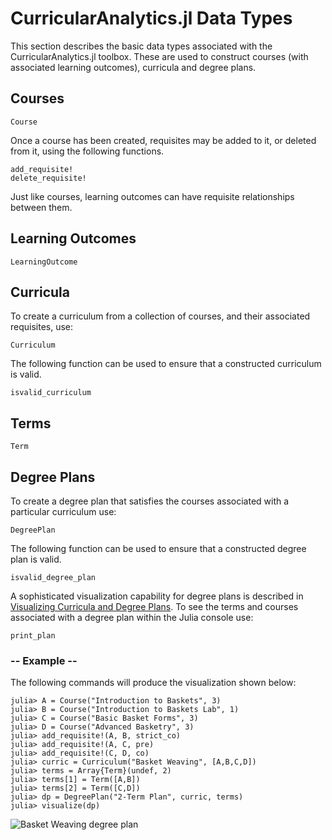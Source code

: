 # CurricularAnalytics.jl Data Types

This section describes the basic data types associated with the CurricularAnalytics.jl toolbox. These are used to construct courses (with associated learning outcomes), curricula and degree plans.

## Courses

```@docs
Course
```

Once a course has been created, requisites may be added to it, or deleted from it, using the following functions.

```@docs
add_requisite!
delete_requisite!
```

Just like courses, learning outcomes can have requisite relationships between them.

## Learning Outcomes

```@docs
LearningOutcome
```

## Curricula

To create a curriculum from a collection of courses, and their associated requisites, use:

```@docs
Curriculum
```

The following function can be used to ensure that a constructed curriculum is valid.

```@docs
isvalid_curriculum
```

## Terms

```@docs
Term
```

## Degree Plans

To create a degree plan that satisfies the courses associated with a particular curriculum use:

```@docs
DegreePlan
```

The following function can be used to ensure that a constructed degree plan is valid.

```@docs
isvalid_degree_plan
```

A sophisticated visualization capability for degree plans is described in [Visualizing Curricula and Degree Plans](@ref).
To see the terms and courses associated with a degree plan within the Julia console use:

```@docs
print_plan
```

### -- Example --

The following commands will produce the visualization shown below:

```julia-repl
julia> A = Course("Introduction to Baskets", 3)
julia> B = Course("Introduction to Baskets Lab", 1)
julia> C = Course("Basic Basket Forms", 3)
julia> D = Course("Advanced Basketry", 3)
julia> add_requisite!(A, B, strict_co)
julia> add_requisite!(A, C, pre)
julia> add_requisite!(C, D, co)
julia> curric = Curriculum("Basket Weaving", [A,B,C,D])
julia> terms = Array{Term}(undef, 2)
julia> terms[1] = Term([A,B])
julia> terms[2] = Term([C,D])
julia> dp = DegreePlan("2-Term Plan", curric, terms)
julia> visualize(dp)
```

![Basket Weaving degree plan](./BW-plan.png)